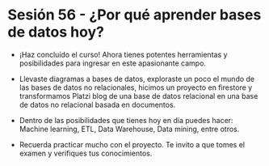 # Sesión 56 - ¿Por qué aprender bases de datos hoy?

* ¡Haz concluído el curso! Ahora tienes potentes herramientas y posibilidades para ingresar en este apasionante campo.

* Llevaste diagramas a bases de datos, exploraste un poco el mundo de las bases de datos no relacionales, hicimos un proyecto en firestore y transformamos Platzi blog de una base de datos relacional en una base de datos no relacional basada en documentos.

* Dentro de las posibilidades que tienes hoy en día puedes hacer: Machine learning, ETL, Data Warehouse, Data mining, entre otros.

* Recuerda practicar mucho con el proyecto. Te invito a que tomes el examen y verifiques tus conocimientos.
